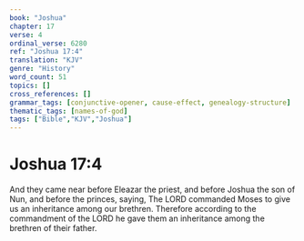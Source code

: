 ```yaml
---
book: "Joshua"
chapter: 17
verse: 4
ordinal_verse: 6280
ref: "Joshua 17:4"
translation: "KJV"
genre: "History"
word_count: 51
topics: []
cross_references: []
grammar_tags: [conjunctive-opener, cause-effect, genealogy-structure]
thematic_tags: [names-of-god]
tags: ["Bible","KJV","Joshua"]
---
```


# Joshua 17:4

And they came near before Eleazar the priest, and before Joshua the son of Nun, and before the princes, saying, The LORD commanded Moses to give us an inheritance among our brethren. Therefore according to the commandment of the LORD he gave them an inheritance among the brethren of their father.
